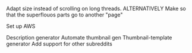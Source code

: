 Adapt size instead of scrolling on long threads.
ALTERNATIVELY
Make so that the superflouos parts go to another "page"

Set up AWS

Description generator
Automate thumbnail gen
	Thumbnail-template generator
Add support for other subreddits